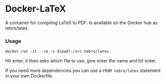 # Docker-LaTeX
A container for compiling LaTeX to PDF. Is available on the Docker hub as tebro/latex.


### Usage

```
docker run -it --rm -v $(pwd):/src tebro/latex
```

Hit enter, it then asks which file to use, give enter the name and hit enter.


If you need more dependencies you can use a `FROM tebro/latex` statement in your own Dockerfile.

